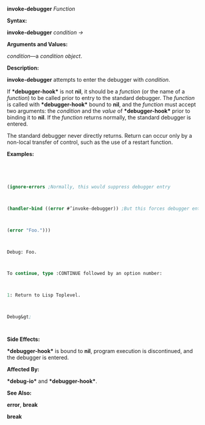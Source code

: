 **invoke-debugger** *Function* 



**Syntax:** 



**invoke-debugger** *condition →* 



**Arguments and Values:** 



*condition*—a *condition object*. 



**Description:** 



**invoke-debugger** attempts to enter the debugger with *condition*. 



If **\*debugger-hook\*** is not **nil**, it should be a *function* (or the name of a *function*) to be called prior to entry to the standard debugger. The *function* is called with **\*debugger-hook\*** bound to **nil**, and the *function* must accept two arguments: the *condition* and the *value* of **\*debugger-hook\*** prior to binding it to **nil**. If the *function* returns normally, the standard debugger is entered. 



The standard debugger never directly returns. Return can occur only by a non-local transfer of control, such as the use of a restart function. 



**Examples:**
```lisp
 



(ignore-errors ;Normally, this would suppress debugger entry 



(handler-bind ((error #’invoke-debugger)) ;But this forces debugger entry 



(error "Foo."))) 



Debug: Foo. 



To continue, type :CONTINUE followed by an option number: 



1: Return to Lisp Toplevel. 



Debug&gt; 




```
**Side Effects:** 



**\*debugger-hook\*** is bound to **nil**, program execution is discontinued, and the debugger is entered. 



**Affected By:** 



**\*debug-io\*** and **\*debugger-hook\***. 



**See Also:** 



**error**, **break** 







 



 



**break** 



